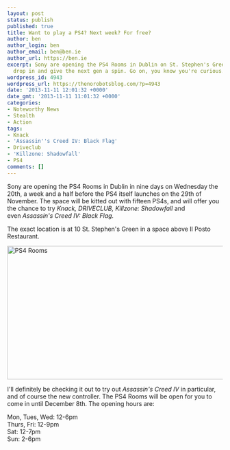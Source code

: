 ```yaml
---
layout: post
status: publish
published: true
title: Want to play a PS4? Next week? For free?
author: ben
author_login: ben
author_email: ben@ben.ie
author_url: https://ben.ie
excerpt: Sony are opening the PS4 Rooms in Dublin on St. Stephen's Green so you can
  drop in and give the next gen a spin. Go on, you know you're curious.
wordpress_id: 4943
wordpress_url: https://thenorobotsblog.com/?p=4943
date: '2013-11-11 12:01:32 +0000'
date_gmt: '2013-11-11 11:01:32 +0000'
categories:
- Noteworthy News
- Stealth
- Action
tags:
- Knack
- 'Assassin''s Creed IV: Black Flag'
- Driveclub
- 'Killzone: Shadowfall'
- PS4
comments: []
---
```

<p>Sony are opening the PS4 Rooms in Dublin in nine days on Wednesday the 20th, a week and a half before the PS4 itself launches on the 29th of November. The space will be kitted out with fifteen PS4s, and will offer you the chance to try <em>Knack, DRIVECLUB, Killzone: Shadowfall </em>and even <em>Assassin's Creed IV: Black Flag</em><em>.</em></p>
<p>The exact location is at 10 St. Stephen's Green in a space above Il Posto Restaurant.</p>
<p><img class="alignnone size-full wp-image-4944" alt="PS4 Rooms" src="https://thenorobotsblog.com/wp-content/uploads/2013/11/Screen-Shot-2013-11-11-at-10.36.24.png" width="580" height="311" /></p>
<p>I'll definitely be checking it out to try out <em>Assassin's Creed IV </em>in particular, and of course the new controller. The PS4 Rooms will be open for you to come in until December 8th. The opening hours are:</p>
<p>Mon, Tues, Wed: 12-6pm<br />
Thurs, Fri: 12-9pm<br />
Sat: 12-7pm<br />
Sun: 2-6pm</p>
